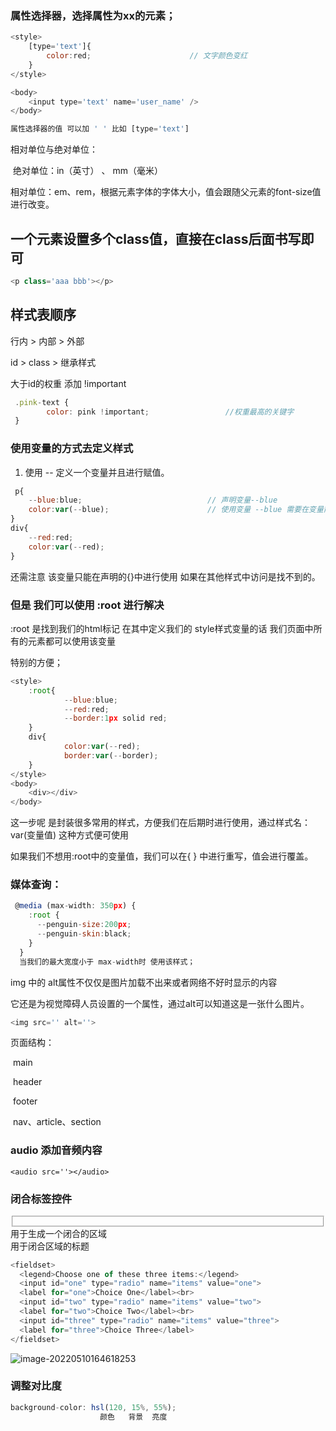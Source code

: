 ### 属性选择器，选择属性为xx的元素；

```js
<style>
	[type='text']{
    	color:red;						// 文字颜色变红
    }
</style>

<body>
	<input type='text' name='user_name' />
</body>

属性选择器的值 可以加 ' ' 比如 [type='text']
```

相对单位与绝对单位：

​		绝对单位：in（英寸） 、 mm（毫米）

​		相对单位：em、rem，根据元素字体的字体大小，值会跟随父元素的font-size值进行改变。

## 一个元素设置多个class值，直接在class后面书写即可

```js
<p class='aaa bbb'></p>
```

## 样式表顺序

行内 > 内部 > 外部

id > class > 继承样式

大于id的权重 添加  !important

```js
 .pink-text {
  		color: pink !important;					//权重最高的关键字
 }
```

### 使用变量的方式去定义样式

1. 使用 -- 定义一个变量并且进行赋值。

```js
 p{
    --blue:blue;							// 声明变量--blue
    color:var(--blue);						// 使用变量 --blue 需要在变量前var(--blue);
}
div{
    --red:red;
    color:var(--red);
}
```

还需注意 该变量只能在声明的{}中进行使用 如果在其他样式中访问是找不到的。

### 但是 我们可以使用 :root 进行解决

:root 是找到我们的html标记 在其中定义我们的 style样式变量的话 我们页面中所有的元素都可以使用该变量

特别的方便；

```js
<style>
	:root{
			--blue:blue;
			--red:red;
			--border:1px solid red;
	}
 	div{
            color:var(--red);
            border:var(--border);
    }
</style>
<body>
    <div></div>
</body>
```

这一步呢 是封装很多常用的样式，方便我们在后期时进行使用，通过样式名：var(变量值) 这种方式便可使用

如果我们不想用:root中的变量值，我们可以在{ } 中进行重写，值会进行覆盖。



### 媒体查询：

```js
 @media (max-width: 350px) {
    :root {
      --penguin-size:200px;
      --penguin-skin:black;
    }
  }
  当我们的最大宽度小于 max-width时 使用该样式；
```

img 中的 alt属性不仅仅是图片加载不出来或者网络不好时显示的内容

它还是为视觉障碍人员设置的一个属性，通过alt可以知道这是一张什么图片。

```js
<img src='' alt=''>
```



页面结构：

​	main

​			header

​				footer		

​						nav、article、section



### audio 添加音频内容

```
<audio src=''></audio>
```

### 闭合标签控件

<fieldset></fieldset>				用于生成一个闭合的区域

<legend></legend>						用于闭合区域的标题

```js
<fieldset>
  <legend>Choose one of these three items:</legend>
  <input id="one" type="radio" name="items" value="one">
  <label for="one">Choice One</label><br>
  <input id="two" type="radio" name="items" value="two">
  <label for="two">Choice Two</label><br>
  <input id="three" type="radio" name="items" value="three">
  <label for="three">Choice Three</label>
</fieldset>
```

![image-20220510164618253](C:\Users\Administrator\AppData\Roaming\Typora\typora-user-images\image-20220510164618253.png)

### 调整对比度

```js
background-color: hsl(120, 15%, 55%);
					颜色	 背景	 亮度
```











